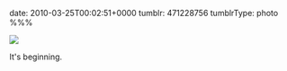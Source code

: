 date: 2010-03-25T00:02:51+0000
tumblr: 471228756
tumblrType: photo
%%%

![](tumblr_kzt9gr80U21qbnvjco1_400.jpg)

It's beginning. 
